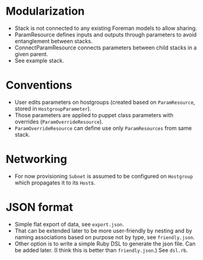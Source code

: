 # Modularization

-   Stack is not connected to any existing Foreman models to allow sharing.
-   ParamResource defines inputs and outputs through parameters to avoid
    entanglement between stacks.
-   ConnectParamResource connects parameters between child stacks in a given
    parent.
-   See example stack.

# Conventions

-   User edits parameters on hostgroups (created based on `ParamResource`,
    stored in `HostgroupParameter`).
-   Those parameters are applied to puppet class parameters with
    overrides (`ParamOverrideResource`).
-   `ParamOverrideResource` can define use only `ParamResources` from same stack.

# Networking

-   For now provisioning `Subnet` is assumed to be configured on `Hostgroup` which
    propagates it to its `Host`s.

# JSON format

-   Simple flat export of data, see `export.json`.
-   That can be extended later to be more user-friendly by nesting and by naming
    associations based on purpose not by type, see `friendly.json`.
-   Other option is to write a simple Ruby DSL to generate the json file. Can be added later. (I think this is better than `friendly.json`.) See `dsl.rb`.
